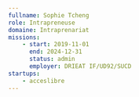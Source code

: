 ```yaml
---
fullname: Sophie Tcheng
role: Intrapreneuse
domaine: Intraprenariat
missions:
    - start: 2019-11-01
      end: 2024-12-31
      status: admin
      employer: DRIEAT IF/UD92/SUCD
startups:
    - acceslibre
---
```

